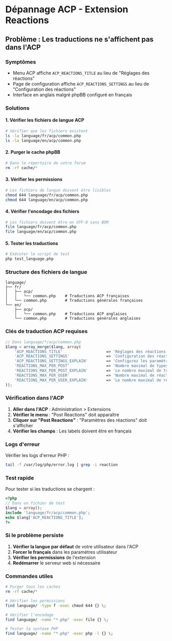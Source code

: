 # Dépannage ACP - Extension Reactions

## Problème : Les traductions ne s'affichent pas dans l'ACP

### Symptômes
- Menu ACP affiche `ACP_REACTIONS_TITLE` au lieu de "Réglages des réactions"
- Page de configuration affiche `ACP_REACTIONS_SETTINGS` au lieu de "Configuration des réactions"
- Interface en anglais malgré phpBB configuré en français

### Solutions

#### 1. Vérifier les fichiers de langue ACP
```bash
# Vérifier que les fichiers existent
ls -la language/fr/acp/common.php
ls -la language/en/acp/common.php
```

#### 2. Purger le cache phpBB
```bash
# Dans le répertoire de votre forum
rm -rf cache/*
```

#### 3. Vérifier les permissions
```bash
# Les fichiers de langue doivent être lisibles
chmod 644 language/fr/acp/common.php
chmod 644 language/en/acp/common.php
```

#### 4. Vérifier l'encodage des fichiers
```bash
# Les fichiers doivent être en UTF-8 sans BOM
file language/fr/acp/common.php
file language/en/acp/common.php
```

#### 5. Tester les traductions
```bash
# Exécuter le script de test
php test_language.php
```

### Structure des fichiers de langue

```
language/
├── fr/
│   ├── acp/
│   │   └── common.php    # Traductions ACP françaises
│   └── common.php        # Traductions générales françaises
└── en/
    ├── acp/
    │   └── common.php    # Traductions ACP anglaises
    └── common.php        # Traductions générales anglaises
```

### Clés de traduction ACP requises

```php
// Dans language/*/acp/common.php
$lang = array_merge($lang, array(
    'ACP_REACTIONS_TITLE'                   => 'Réglages des réactions',
    'ACP_REACTIONS_SETTINGS'                => 'Configuration des réactions',
    'ACP_REACTIONS_SETTINGS_EXPLAIN'        => 'Configurez les paramètres des réactions aux messages.',
    'REACTIONS_MAX_PER_POST'                => 'Nombre maximal de types de réaction par message',
    'REACTIONS_MAX_PER_POST_EXPLAIN'        => 'Le nombre maximal de types de réaction uniques qu\'un seul message peut recevoir.',
    'REACTIONS_MAX_PER_USER'                => 'Nombre maximal de réactions par utilisateur par message',
    'REACTIONS_MAX_PER_USER_EXPLAIN'        => 'Le nombre maximal de réactions qu\'un seul utilisateur peut ajouter à un seul message.',
));
```

### Vérification dans l'ACP

1. **Aller dans l'ACP** : Administration > Extensions
2. **Vérifier le menu** : "Post Reactions" doit apparaître
3. **Cliquer sur "Post Reactions"** : "Paramètres des réactions" doit s'afficher
4. **Vérifier les champs** : Les labels doivent être en français

### Logs d'erreur

Vérifier les logs d'erreur PHP :
```bash
tail -f /var/log/php/error.log | grep -i reaction
```

### Test rapide

Pour tester si les traductions se chargent :
```php
<?php
// Dans un fichier de test
$lang = array();
include 'language/fr/acp/common.php';
echo $lang['ACP_REACTIONS_TITLE'];
?>
```

### Si le problème persiste

1. **Vérifier la langue par défaut** de votre utilisateur dans l'ACP
2. **Forcer le français** dans les paramètres utilisateur
3. **Vérifier les permissions** de l'extension
4. **Redémarrer** le serveur web si nécessaire

### Commandes utiles

```bash
# Purger tous les caches
rm -rf cache/*

# Vérifier les permissions
find language/ -type f -exec chmod 644 {} \;

# Vérifier l'encodage
find language/ -name "*.php" -exec file {} \;

# Tester la syntaxe PHP
find language/ -name "*.php" -exec php -l {} \;
```
